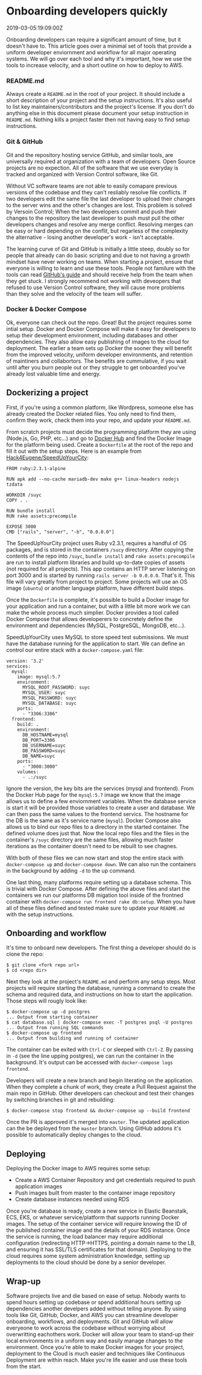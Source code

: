 # Onboarding developers quickly
<div id="published-at">2019-03-05:19:09:00Z</div>

Onboarding developers can require a significant amount of time, but it doesn't have to. This article goes over a minimal set of tools that provide a uniform developer enviornment and workflow for all major operating systems. We will go over each tool and why it's important, how we use the tools to increase velocity, and a short outline on how to deploy to AWS.

### README.md

Always create a `README.md` in the root of your project. It should include a short description of your project and the setup instructions. It's also useful to list key maintainers/contributors and the project's license. If you don't do anything else in this document please document your setup instruction in `README.md`. Nothing kills a project faster then not having easy to find setup instructions.

### Git & GitHub

Git and the repository hosting service GitHub, and similar tools, are universally required at organization with a team of developers. Open Source projects are no expection. All of the software that we use everyday is tracked and organized with Version Control software, like Git. 

Without VC software teams are not able to easily comapare previous versions of the codebase and they can't resliably resolve file conflicts. If two developers edit the same file the last developer to upload their changes to the server wins and the other's changes are lost. This problem is solved by Versoin Control; When the two developers commit and push their changes to the repository the last developer to push must pull the other developers changes and resolve any merge conflict. Resolving merges can be easy or hard depending on the conflit, but regarless of the complexity the alternative - losing another developer's work - isn't acceptable.

The learning curve of Git and GitHub is initially a little steep, doubly so for people that already can do basic scripting and due to not having a growth mindset have never working on teams. When starting a project, ensure that everyone is willing to learn and use these tools. People not familure with the tools can read [GitHub's guide](https://guides.github.com/introduction/git-handbook/) and should receive help from the team when they get stuck. I strongly recommend not working with deveopers that refused to use Version Control software, they will cause more problems than they solve and the velocity of the team will suffer. 

### Docker & Docker Compose

Ok, everyone can check out the repo. Great! But the project requires some intial setup. Docker and Docker Compose will make it easy for developers to setup their development environment, including databases and other dependencies. They also allow easy publishing of images to the cloud for deployment. The earlier a team sets up Docker the sooner they will benefit from the improved velocity, uniform developer environments, and retention of maintiners and collabortors. The benefits are cummulative, if you wait until after you burn people out or they struggle to get onboarded you've already lost valuable time and energy.   

## Dockerizing a project

First, if you're using a common platform, like Wordpress, someone else has already created the Docker related files. You only need to find them, confirm they work, check them into your repo, and update your `README.md`. 

From scratch projects must decide the programming platform they are using (Node.js, Go, PHP, etc...) and go to [Docker Hub](https://hub.docker.com/search?q=&type=image) and find the Docker Image for the platform being used. Create a `Dockerfile` at the root of the repo and fill it out with the setup steps. Here is an example from [Hack4Eugene/SpeedUpYourCity](https://github.com/Hack4Eugene/SpeedUpYourCity):

``` 
FROM ruby:2.3.1-alpine

RUN apk add --no-cache mariadb-dev make g++ linux-headers nodejs tzdata

WORKDIR /suyc
COPY . .

RUN bundle install
RUN rake assets:precompile

EXPOSE 3000
CMD ["rails", "server", "-b", "0.0.0.0"]
```

The SpeedUpYourCity project uses Ruby v2.3.1, requires a handful of OS packages, and is stored in the containers `/sucy` directory. After copying the contents of the repo into `/suyc`, `bundle install` and `rake assets:precompile` are run to install platform libraries and build up-to-date copies of assets (not required for all projects). This app contains an HTTP server listening on port 3000 and is started by running `rails server -b 0.0.0.0`. That's it. This file will vary greatly from project to project. Some projects will use an OS image (`ubuntu`) or another language platform, have different build steps.

Once the `Dockerfile` is complete, it's possible to build a Docker image for your application and run a container, but with a little bit more work we can make the whole process much simplier. Docker provides a tool called Docker Compose that allows developerers to concretely define the environment and dependencies (MySQL, PostgreSQL, MongoDB, etc...). 

SpeedUpYourCity uses MySQL to store speed test submissions. We must have the database running for the application to start. We can define an control our entire stack with a `docker-compose.yaml` file:

```
version: '3.2'
services:
  mysql:
    image: mysql:5.7
    environment:
      MYSQL_ROOT_PASSWORD: suyc
      MYSQL_USER: suyc
      MYSQL_PASSWORD: suyc
      MYSQL_DATABASE: suyc
    ports:
      - "3306:3306"
  frontend:
    build: .
    environment:
      DB_HOSTNAME=mysql
      DB_PORT=3306
      DB_USERNAME=suyc
      DB_PASSWORD=suyc
      DB_NAME=suyc
    ports:
      - "3000:3000"
    volumes:
      - .:/suyc
```

Ignore the version, the key bits are the services (mysql and frontend). From the Docker Hub page for the `mysql:5.7` image we know that the image allows us to define a few enviornment variables. When the database service is start it will be provided those variables to create a user and database. We can then pass the same values to the frontend servics. The hostname for the DB is the same as it's service name (`mysql`). Docker Compose also allows us to bind our repo files to a directory in the started container. The defined volume does just that. Now the local repo files and the files in the container's `/suyc` directory are the same files, allowing much faster iterations as the container doesn't need to be rebuilt to see chagnes. 

With both of these files we can now start and stop the entire stack with `docker-compose up` and `docker-compose down`. We can also run the containers in the background by adding `-d` to the up command.

One last thing, many platforms require setting up a database schema. This is trivial with Docker Compose. After defining the above files and start the containers we run our platforms DB migation tool inside of the frontned container with `docker-compose run frontend rake db:setup`. When you have all of these files defined and tested make sure to update your `README.md` with the setup instructions.

## Onboarding and workflow

It's time to onboard new developers. The first thing a developer should do is clone the repo:

    $ git clone <fork repo url>
    $ cd <repo dir>

Next they look at the project's `README.md` and perform any setup steps. Most projects will require starting the database, running a command to create the schema and required data, and  instructions on how to start the application. Those steps will rougly look like:

    $ docker-compose up -d postgres
    ... Output from starting container
    $ cat database.sql | docker-compose exec -T postgres psql -U postgres
    ... Output from running SQL commands
    $ docker-compose up frontend
    ... Output from building and running of container

The container can be exited with `Ctrl-C` or sleeped with `Ctrl-Z`. By passing in `-d` (see the line upping postgres), we can run the container in the background. It's output can be accessed with `docker-compose logs frontend`.

Developers will create a new branch and begin literating on the application. When they complete a chunk of work, they create a Pull Request against the main repo in GitHub. Other developers can checkout and test their changes by switching branches in git and rebuilding:

    $ docker-compose stop frontend && docker-compose up --build frontend

Once the PR is approved it's merged into `master`. The updated application can the be deployed from the `master` branch. Using GitHub addons it's possible to automatically deploy changes to the cloud.

## Deploying

Deploying the Docker image to AWS requires some setup:

  * Create a AWS Container Repository and get credentials required to push application images
  * Push images built from master to the container image repository
  * Create database instances needed using RDS

Once you're database is ready, create a new service in Elastic Beanstalk, ECS, EKS, or whatever service/platform that supports running Docker images. The setup of the container service will require knowing the ID of the published container image and the details of your RDS instance. Once the service is running, the load balancer may require additional configuration (redirecting HTTP->HTTPS, pointing a domain name to the LB, and ensuring it has SSL/TLS certificates for that domain). Deploying to the cloud requires some system administration knowledge, setting up deployments to the cloud should be done by a senior developer.

## Wrap-up

Software projects live and die based on ease of setup. Nobody wants to spend hours setting up codebase or spend additional hours setting up dependencies another develpers added without telling anyone. By using tools like Git, GitHub, Docker, and AWS you can streamline developer onboarding, workflows, and deployments. Git and GitHub will allow everyeone to work across the codebase without worrying about overwritting eachothers work. Docker will allow your team to stand-up their local environments in a uniform way and easily manage changes to the environment. Once you're able to make Docker images for your project, deployment to the Cloud is much easier and techniques like Continuous Deployment are within reach. Make you're life easier and use these tools from the start.
